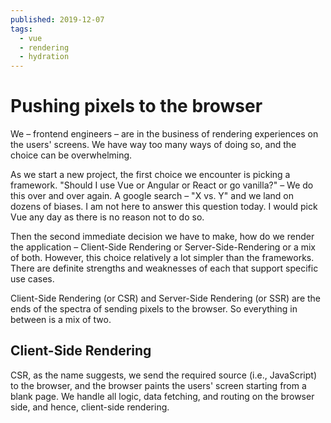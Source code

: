 ```yaml
---
published: 2019-12-07
tags:
  - vue
  - rendering
  - hydration
---
```


# Pushing pixels to the browser

We – frontend engineers – are in the business of rendering experiences on the users' screens. We have way too many ways of doing so, and the choice can be overwhelming.

<!-- more -->

As we start a new project, the first choice we encounter is picking a framework. "Should I use Vue or Angular or React or go vanilla?" – We do this over and over again. A google search – "X vs. Y" and we land on dozens of biases. I am not here to answer this question today. I would pick Vue any day as there is no reason not to do so.

Then the second immediate decision we have to make, how do we render the application – Client-Side Rendering or Server-Side-Rendering or a mix of both. However, this choice relatively a lot simpler than the frameworks. There are definite strengths and weaknesses of each that support specific use cases.

Client-Side Rendering (or CSR) and Server-Side Rendering (or SSR) are the ends of the spectra of sending pixels to the browser. So everything in between is a mix of two.

## Client-Side Rendering

CSR, as the name suggests, we send the required source (i.e., JavaScript) to the browser, and the browser paints the users' screen starting from a blank page. We handle all logic, data fetching, and routing on the browser side, and hence, client-side rendering.

